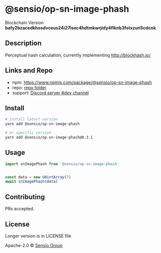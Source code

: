 
  # @sensio/op-sn-image-phash

  Blockchain Version **bafy2bzacedkhosdvceus24i27lsec4hdtmkwrjidy4flknb3fstxzun5cdcnk**
  

  ## Description 
  
  Perceptual hash calculation, currently implementing http://blockhash.io/
  
  ##  Links and Repo

  * npm: https://www.npmjs.com/package/@sensio/op-sn-image-phash
  * repo: [repo folder](https://gitlab.com/sensio_group/network-js/-/tree/master/operations/snImagePhash)
  * support: [Discord server #dev channel](https://discord.gg/JsdKZ5K) 

  ## Install
  
  ```sh
  # install latest version
  yarn add @sensio/op-sn-image-phash

  # or specific version
  yarn add @sensio/op-sn-image-phash@0.3.1
  ```
  
  ## Usage
  
  ```ts
  import snImagePhash from '@sensio/op-sn-image-phash'


  const data = new U8intArray(7)
  await snImagePhash(data)
  ```
  
  ## Contributing
  
  PRs accepted.
  
  ## License
  
  Longer version is in LICENSE file
  
  Apache-2.0 © [Sensio Group](https://sensio.group) 
  